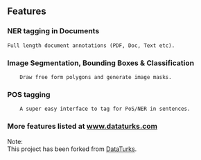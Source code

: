 ## Features
  ### NER tagging in Documents
	Full length document annotations (PDF, Doc, Text etc).
  ### Image Segmentation, Bounding Boxes & Classification
        Draw free form polygons and generate image masks.
  ### POS tagging
        A super easy interface to tag for PoS/NER in sentences.
  ### More features listed at www.dataturks.com

Note:  
This project has been forked from [DataTurks](https://github.com/DataTurks/DataTurks).
